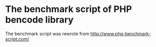 # The benchmark script of PHP bencode library





The benchmark script was rewrote from <http://www.php-benchmark-script.com/>